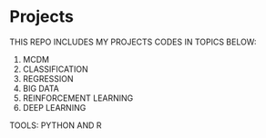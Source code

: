 # Projects

THIS REPO INCLUDES MY PROJECTS CODES IN TOPICS BELOW:
1. MCDM
2. CLASSIFICATION
3. REGRESSION
4. BIG DATA
5. REINFORCEMENT LEARNING
6. DEEP LEARNING

TOOLS:
PYTHON AND R
